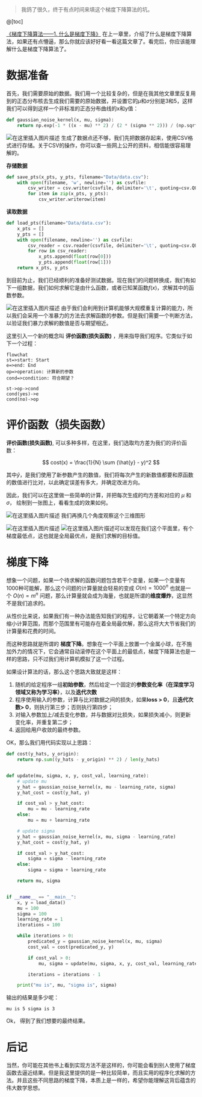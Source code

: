 > 我鸽了很久，终于有点时间来填这个梯度下降算法的坑。

@[toc]

[《梯度下降算法——1. 什么是梯度下降》](https://blog.csdn.net/poisonchry/article/details/116401539?spm=1001.2014.3001.5502) 在上一章里，介绍了什么是梯度下降算法，如果还有点懵逼，那么你就应该好好看一看这篇文章了。看完后，你应该能理解什么是梯度下降算法了。

# 数据准备

首先，我们需要原始的数据。我们用一个比较复杂的，但是在我其他文章里反复用到的正态分布核去生成我们需要的原始数据，并设置它的$\mu$和$\sigma$分别是3和5，这样我们可以得到这样一个非标准的正态分布曲线的x和y值：

```python
def gaussian_noise_kernel(x, mu, sigma):
    return np.exp(-1 * ((x - mu) ** 2) / (2 * (sigma ** 2))) / (np.sqrt(2 * np.pi) * sigma)
```

![在这里插入图片描述](https://img-blog.csdnimg.cn/20210531160935988.png?x-oss-process=image/watermark,type_ZmFuZ3poZW5naGVpdGk,shadow_10,text_aHR0cHM6Ly9ibG9nLmNzZG4ubmV0L3BvaXNvbmNocnk=,size_16,color_FFFFFF,t_70#pic_center)
生成了数据点还不够，我们先把数据存起来，使用CSV格式进行存储。关于CSV的操作，你可以查一些网上公开的资料，相信能很容易理解的。

**存储数据**
```python
def save_pts(x_pts, y_pts, filename="Data/data.csv"):
    with open(filename, 'w', newline='') as csvfile:
        csv_writer = csv.writer(csvfile, delimiter='\t', quoting=csv.QUOTE_MINIMAL)
        for item in zip(x_pts, y_pts):
            csv_writer.writerow(item)
```

**读取数据**

```python
def load_pts(filename="Data/data.csv"):
    x_pts = []
    y_pts = []
    with open(filename, newline='') as csvfile:
        csv_reader = csv.reader(csvfile, delimiter='\t', quoting=csv.QUOTE_MINIMAL)
        for row in csv_reader:
            x_pts.append(float(row[0]))
            y_pts.append(float(row[1]))
    return x_pts, y_pts
```

到目前为止，我们已经顺利的准备好测试数据。现在我们的问题转换成，我们有如下一组数据，我们如何求解它是由什么函数，或者已知某函数$f(x)$，求解其中的函数参数。

![在这里插入图片描述](https://img-blog.csdnimg.cn/20210602112404851.png?x-oss-process=image/watermark,type_ZmFuZ3poZW5naGVpdGk,shadow_10,text_aHR0cHM6Ly9ibG9nLmNzZG4ubmV0L3BvaXNvbmNocnk=,size_16,color_FFFFFF,t_70#pic_center)
由于我们会利用到计算机能够大规模重复计算的能力，所以我们会采用一个准暴力的方法去求解函数的参数。但是我们需要一个判断方法，以验证我们暴力求解的数值是否与期望相近。

这里引入一个新的概念叫 **评价函数(损失函数)** ，用来指导我们程序。它类似于如下一个过程：

```mermaid
flowchat
st=>start: Start
e=>end: End
op=>operation: 计算新的参数
cond=>condition: 符合期望？

st->op->cond
cond(yes)->e
cond(no)->op
```

# 评价函数（损失函数）

**评价函数(损失函数)**, 可以多种多样，在这里，我们选取均方差为我们的评价函数：

$$
cost(x) = \frac{1}{N} \sum (\hat{y} - y)^2
$$

其中$\hat{y}$，是我们使用了新参数产生的数值，我们将每次产生的新数值都要和原函数的数值进行比对，以此确定误差有多大，并确定改进方向。

因此，我们可以在这里做一些简单的计算，并把每次生成的均方差和对应的 $\mu$ 和 $\sigma$， 绘制到一张图上，看看生成的效果如何。

![在这里插入图片描述](https://img-blog.csdnimg.cn/20210602210427475.png?x-oss-process=image/watermark,type_ZmFuZ3poZW5naGVpdGk,shadow_10,text_aHR0cHM6Ly9ibG9nLmNzZG4ubmV0L3BvaXNvbmNocnk=,size_16,color_FFFFFF,t_70#pic_center)
我们再换几个角度观察这个三维图形

![在这里插入图片描述](https://img-blog.csdnimg.cn/2021060221100752.png?x-oss-process=image/watermark,type_ZmFuZ3poZW5naGVpdGk,shadow_10,text_aHR0cHM6Ly9ibG9nLmNzZG4ubmV0L3BvaXNvbmNocnk=,size_16,color_FFFFFF,t_70#pic_center)
![在这里插入图片描述](https://img-blog.csdnimg.cn/2021060221105834.png?x-oss-process=image/watermark,type_ZmFuZ3poZW5naGVpdGk,shadow_10,text_aHR0cHM6Ly9ibG9nLmNzZG4ubmV0L3BvaXNvbmNocnk=,size_16,color_FFFFFF,t_70#pic_center)可以发现在我们这个平面里，有个梯度最低点，这也就是全局最优点，是我们求解的目标值。

# 梯度下降

想象一个问题，如果一个待求解的函数问题包含若干个变量，如果一个变量有1000种可能解，那么这个问题的计算量就会轻易的变成 $O(n) = 1000^n$ 也就是一个 $O(n) = m^n$ 问题，那么计算量就会成为海量，也就是所谓的**维度爆炸**，这显然不是我们追求的。

从性价比来说，如果我们有一种办法能告知我们的程序，让它朝着某一个特定方向缩小计算范围，而那个范围里有可能存在着全局最优解，那么这将大大节省我们的计算量和花费的时间。

而这种思路就是所谓的 **梯度下降**。想象在一个平面上放置一个金属小球，在不施加外力的情况下，它会通常自动滚停在这个平面上的最低点，梯度下降算法也是一样的思路，只不过我们用计算机模拟了这一个过程。

如果设计算法的话，那么这个思路大致就是这样：

1. 随机的给定程序一组**初始参数**，然后给定一个固定的**参数变化率（在深度学习领域又称为学习率）**，以及**迭代次数**
2. 程序使用输入的参数，计算与比对数据之间的损失，如果**loss > 0**，且**迭代次数> 0**，则执行第三步；否则执行第四步；
3. 对输入参数加上/减去变化参数，并与数据对比损失，如果损失减小，则更新变化率，并重复第二步；
4. 返回给用户收敛的最终参数。

OK，那么我们用代码实现以上思路：

```python
def cost(y_hats, y_origin):
    return np.sum((y_hats - y_origin) ** 2) / len(y_hats)


def update(mu, sigma, x, y, cost_val, learning_rate):
    # update mu
    y_hat = gaussian_noise_kernel(x, mu - learning_rate, sigma)
    y_hat_cost = cost(y_hat, y)

    if cost_val > y_hat_cost:
        mu = mu - learning_rate
    else:
        mu = mu + learning_rate

    # update sigma
    y_hat = gaussian_noise_kernel(x, mu, sigma - learning_rate)
    y_hat_cost = cost(y_hat, y)

    if cost_val > y_hat_cost:
        sigma = sigma - learning_rate
    else:
        sigma = sigma + learning_rate

    return mu, sigma


if __name__ == "__main__":
    x, y = load_data()
    mu = 100
    sigma = 100
    learning_rate = 1
    iterations = 100

    while iterations > 0:
        predicated_y = gaussian_noise_kernel(x, mu, sigma)
        cost_val = cost(predicated_y, y)

        if cost_val > 0:
            mu, sigma = update(mu, sigma, x, y, cost_val, learning_rate)

        iterations = iterations - 1

    print("mu is", mu, "sigma is", sigma)
```

输出的结果是多少呢：

```
mu is 5 sigma is 3
```

Ok， 得到了我们想要的最终结果。

# 后记

当然，你可能在其他书上看到实现方法不是这样的，你可能会看到别人使用了梯度函数去逼近结果。但是我这里提供的是一种比较简单，而且实用的程序化求解的方法。并且这些不同思路的梯度下降，本质上是一样的，希望你能理解这背后蕴含的伟大数学思想。
